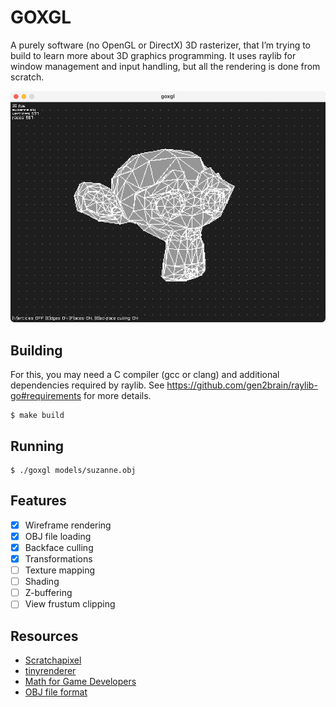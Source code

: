 # GOXGL

A purely software (no OpenGL or DirectX) 3D rasterizer, that I’m trying to build 
to learn more about 3D graphics programming. It uses raylib for window management 
and input handling, but all the rendering is done from scratch.

![screenshot](screenshot.png)

## Building

For this, you may need a C compiler (gcc or clang) and additional dependencies 
required by raylib. See https://github.com/gen2brain/raylib-go#requirements
for more details.

```
$ make build
```

## Running

```
$ ./goxgl models/suzanne.obj
```

## Features

 * [x] Wireframe rendering
 * [x] OBJ file loading
 * [x] Backface culling
 * [x] Transformations
 * [ ] Texture mapping
 * [ ] Shading
 * [ ] Z-buffering
 * [ ] View frustum clipping

## Resources

 * [Scratchapixel](https://www.scratchapixel.com) 
 * [tinyrenderer](https://github.com/ssloy/tinyrenderer)
 * [Math for Game Developers](https://www.youtube.com/playlist?list=PLW3Zl3wyJwWOpdhYedlD-yCB7WQoHf-My)
 * [OBJ file format](https://people.computing.clemson.edu/~dhouse/courses/405/docs/brief-obj-file-format.html)